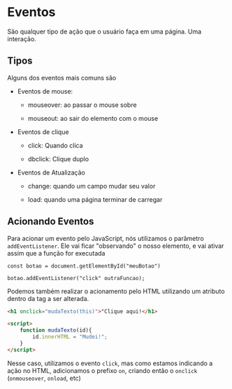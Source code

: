 # Eventos

São qualquer tipo de ação que o usuário faça em uma página. Uma interação.

## Tipos

Alguns dos eventos mais comuns são

* Eventos de mouse:

    * mouseover: ao passar o mouse sobre

    * mouseout: ao sair do elemento com o mouse

* Eventos de clique

    * click: Quando clica

    * dbclick: Clique duplo

* Eventos de Atualização

    * change: quando um campo mudar seu valor

    * load: quando uma página terminar de carregar

## Acionando Eventos

Para acionar um evento pelo JavaScript, nós utilizamos o parâmetro `addEventListener`. Ele vai ficar "observando" o nosso elemento, e vai ativar assim que a função for executada

```JS
const botao = document.getElementById("meuBotao")

botao.addEventListener("click" outraFuncao);
```

Podemos também realizar o acionamento pelo HTML utilizando um atributo dentro da tag a ser alterada.

```HTML
<h1 onclick="mudaTexto(this)">"Clique aqui!</h1>

<script>
    function mudaTexto(id){
        id.innerHTML = "Mudei!";
    }
</script>
```
Nesse caso, utilizamos o evento `click`, mas como estamos indicando a ação no HTML, adicionamos o prefixo `on`, criando então o `onclick` (`onmouseover`, `onload`, etc)

